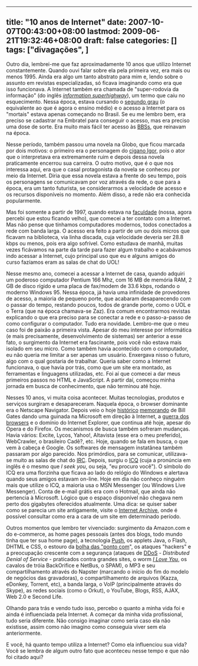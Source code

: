 
---
title: "10 anos de Internet"
date: 2007-10-07T00:43:00+08:00
lastmod: 2009-06-21T19:32:46+08:00
draft: false
categories: []
tags: ["divagações", ]
---


Outro dia, lembrei-me que faz aproximadamente 10 anos que utilizo Internet constantemente. Quando ouvi falar sobre ela pela primeira vez, era mais ou menos 1995. Ainda era algo um tanto abstrato para mim e, lendo sobre o assunto em revistas especializadas, só ficava imaginando como era que isso funcionava. A Internet também era chamada de "super-rodovia da informação" (do inglês *[information superhighway](http://en.wikipedia.org/wiki/Information_superhighway)*), um termo que caiu no esquecimento. Nessa época, estava cursando o [segundo grau](http://www.etelg.com.br/) (o equivalente ao que é agora o ensino médio) e o acesso a Internet para os "mortais" estava apenas começando no Brasil. Se eu me lembro bem, era preciso se cadastrar na Embratel para conseguir o acesso, mas era preciso uma dose de sorte. Era muito mais fácil ter acesso às [BBSs](http://en.wikipedia.org/wiki/Bulletin_board_system), que reinavam na época.

Nesse período, também passou uma novela na Globo, que ficou marcada por dois motivos: o primeiro era o personagem do [cigano Igor](http://casa.uol.com.br/ricardo.jhtm), pois o ator que o interpretava era extremamente ruim e depois dessa novela praticamente encerrou sua carreira. O outro motivo, que é o que nos interessa aqui, era que o casal protagonista da novela se conheceu por meio da Internet. Diria que essa novela estava a frente do seu tempo, pois os personagens se comunicavam por voz através da rede, o que para a época, era um tanto futurista, se considerarmos a velocidade de acesso e os recursos disponíveis no momento. Além disso, a rede não era conhecida popularmente.

Mas foi somente a partir de 1997, quando estava na [faculdade](http://www.fatecsp.br/) (nossa, agora percebi que estou ficando velho), que comecei a ter contato com a Internet. Mas não pense que tínhamos computadores modernos, todos conectados a rede com banda larga. O acesso era feito a partir de um ou dois micros que ficavam na biblioteca, via linha discada, cuja velocidade deveria ser 28.8 kbps ou menos, pois era algo sofrível. Como estudava de manhã, muitas vezes ficávamos na parte da tarde para fazer algum trabalho e acabávamos indo acessar a Internet, cujo principal uso que eu e alguns amigos do curso fazíamos eram as salas de chat do UOL!

Nesse mesmo ano, comecei a acessar a Internet de casa, quando adquiri um poderoso computador Pentium 166 Mhz, com 16 MB de memória RAM, 2 GB de disco rígido e uma placa de fax/modem de 33.6 kbps, rodando o moderno Windows 95. Nessa época, já havia uma infinidade de provedores de acesso, a maioria de pequeno porte, que acabaram desaparecendo com o passar do tempo, restando poucos, todos de grande porte, como o UOL e o Terra (que na época chamava-se Zaz). Era comum encontrarmos revistas explicando o que era preciso para se conectar a rede e o passo-a-passo de como configurar o computador. Tudo era novidade. Lembro-me que o meu caso foi de paixão a primeira vista. Apesar do meu interesse por informática (e mais precisamente, desenvolvimento de sistemas) ser anterior a esse fato, o surgimento da Internet era fascinante, pois você não estava mais isolado em seu micro. Como também havia acontecido com o computador, eu não queria me limitar a ser apenas um usuário. Enxergava nisso o futuro, algo com o qual gostaria de trabalhar. Queria saber como a Internet funcionava, o que havia por trás, como que um site era montado, as ferramentas e linguagens utilizadas, etc. Foi aí que comecei a dar meus primeiros passos no HTML e JavaScript. A partir daí, começou minha jornada em busca de conhecimento, que não terminou até hoje.

Nesses 10 anos, vi muita coisa acontecer. Muitas tecnologias, produtos e serviços surgiram e desapareceram. Naquela época, o browser dominante era o Netscape Navigator. Depois veio o hoje [histórico](http://www.businessweek.com/1996/29/b34841.htm) [memorando](http://www.businessweek.com/1996/29/b34842.htm) de Bill Gates dando uma guinada na Microsoft em direção à Internet, a [guerra dos browsers](http://en.wikipedia.org/wiki/Browser_war) e o domínio do Internet Explorer, que continua até hoje, apesar do Opera e do Firefox. Os mecanismos de busca também sofreram mudanças. Havia vários: Excite, Lycos, Yahoo!, Altavista (esse era o meu preferido), WebCrawler, o brasileiro Cadê?, etc. Hoje, quando se fala em busca, o que vem à cabeça é Google. Os softwares de mensagem instatânea também passaram por algo parecido. Nos primórdios, para se comunicar, utilizava-se muito as salas de chat do [IRC](http://en.wikipedia.org/wiki/Irc). Depois, surgiu o [ICQ](http://www.icq.com/) (cuja a pronúncia em inglês é o mesmo que *I seek you*, ou seja, "eu procuro você"). O símbolo do ICQ era uma florzinha que ficava ao lado do relógio do Windows e alertava quando seus amigos estavam on-line. Hoje em dia não conheço ninguém mais que utilize o ICQ, a maioria usa o MSN Messenger (ou Windows Live Messenger). Conta de e-mail grátis era com o Hotmail, que ainda não pertencia à Microsoft. Lógico que o espaço disponível não chegava nem perto dos gigabytes oferecidos atualmente. Uma dica: se quiser saber como se parecia um site antigamente, visite o [Internet Archive](http://www.archive.org/), onde é possível consultar como era a cara de um site em determinado período.

Outros momentos que lembro ter vivenciado: surgimento da Amazon.com e do e-commerce, as home pages pessoais (antes dos blogs, todo mundo tinha que ter sua home page), a tecnologia [Push](http://en.wikipedia.org/wiki/Push_technology), os applets Java, o Flash, DHTML e CSS, o estouro da [bolha das "ponto com](http://en.wikipedia.org/wiki/.com_bubble)", os ataques "hackers" e a preocupação crescente com a segurança (ataques de [DDoS](http://en.wikipedia.org/wiki/DDoS) - *Distributed Denial of Service* - praticados contra grandes sites, o worm *[I Love You](http://en.wikipedia.org/wiki/ILOVEYOU)*, os cavalos de tróia BackOrifice e NetBus, o SPAM), o MP3 e seu compartilhamento através do Napster (marcando o início do fim do modelo de negócios das gravadoras), o compartilhamento de arquivos (Kazza, eDonkey, Torrent, etc), a banda larga, o VoIP (principalmente através do Skype), as redes sociais (como o Orkut), o YouTube, Blogs, RSS, AJAX, Web 2.0 e Second Life.

Olhando para trás e vendo tudo isso, percebo o quanto a minha vida foi e ainda é influenciada pela Internet. A começar da minha vida profissional, tudo seria diferente. Não consigo imaginar como seria caso ela não existisse, assim como não imagino como conseguia viver sem ela anteriormente.

E você, há quanto tempo utiliza a Internet? Como ela influenciou sua vida? Você se lembra de algum outro fato que aconteceu nesse tempo e que não foi citado aqui?

